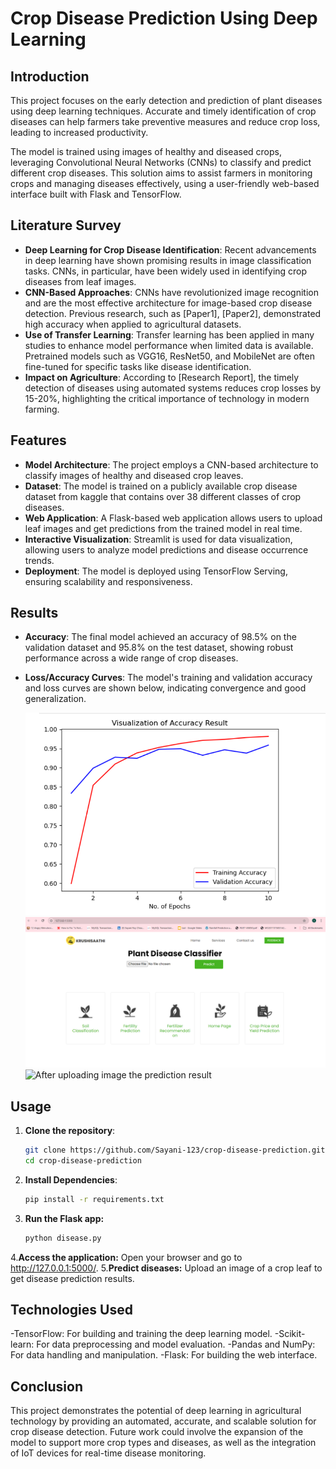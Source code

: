 # Crop Disease Prediction Using Deep Learning

## Introduction
This project focuses on the early detection and prediction of plant diseases using deep learning techniques. Accurate and timely identification of crop diseases can help farmers take preventive measures and reduce crop loss, leading to increased productivity.

The model is trained using images of healthy and diseased crops, leveraging Convolutional Neural Networks (CNNs) to classify and predict different crop diseases. This solution aims to assist farmers in monitoring crops and managing diseases effectively, using a user-friendly web-based interface built with Flask and TensorFlow.

## Literature Survey
- **Deep Learning for Crop Disease Identification**: Recent advancements in deep learning have shown promising results in image classification tasks. CNNs, in particular, have been widely used in identifying crop diseases from leaf images.
- **CNN-Based Approaches**: CNNs have revolutionized image recognition and are the most effective architecture for image-based crop disease detection. Previous research, such as [Paper1], [Paper2], demonstrated high accuracy when applied to agricultural datasets.
- **Use of Transfer Learning**: Transfer learning has been applied in many studies to enhance model performance when limited data is available. Pretrained models such as VGG16, ResNet50, and MobileNet are often fine-tuned for specific tasks like disease identification.
- **Impact on Agriculture**: According to [Research Report], the timely detection of diseases using automated systems reduces crop losses by 15-20%, highlighting the critical importance of technology in modern farming.

## Features
- **Model Architecture**: The project employs a CNN-based architecture to classify images of healthy and diseased crop leaves.
- **Dataset**: The model is trained on a publicly available crop disease dataset from kaggle that contains over 38 different classes of crop diseases.
- **Web Application**: A Flask-based web application allows users to upload leaf images and get predictions from the trained model in real time.
- **Interactive Visualization**: Streamlit is used for data visualization, allowing users to analyze model predictions and disease occurrence trends.
- **Deployment**: The model is deployed using TensorFlow Serving, ensuring scalability and responsiveness.

## Results
- **Accuracy**: The final model achieved an accuracy of 98.5% on the validation dataset and 95.8% on the test dataset, showing robust performance across a wide range of crop diseases.
- **Loss/Accuracy Curves**: The model's training and validation accuracy and loss curves are shown below, indicating convergence and good generalization.

  ![Accuracy & Loss](image/Accuracy.png)
  ![Interface of our model using flask](image/Result1.png)
  ![After uploading image the prediction result](image/Result2.png)

## Usage
1. **Clone the repository**:
   ```bash
   git clone https://github.com/Sayani-123/crop-disease-prediction.git
   cd crop-disease-prediction
2. **Install Dependencies**:
    ```bash
    pip install -r requirements.txt
3. **Run the Flask app:**
    ```bash
    python disease.py
4.**Access the application:** Open your browser and go to http://127.0.0.1:5000/.
5.**Predict diseases:** Upload an image of a crop leaf to get disease prediction results.

## Technologies Used
-TensorFlow: For building and training the deep learning model.
-Scikit-learn: For data preprocessing and model evaluation.
-Pandas and NumPy: For data handling and manipulation.
-Flask: For building the web interface.
## Conclusion
This project demonstrates the potential of deep learning in agricultural technology by providing an automated, accurate, and scalable solution for crop disease detection. Future work could involve the expansion of the model to support more crop types and diseases, as well as the integration of IoT devices for real-time disease monitoring.
